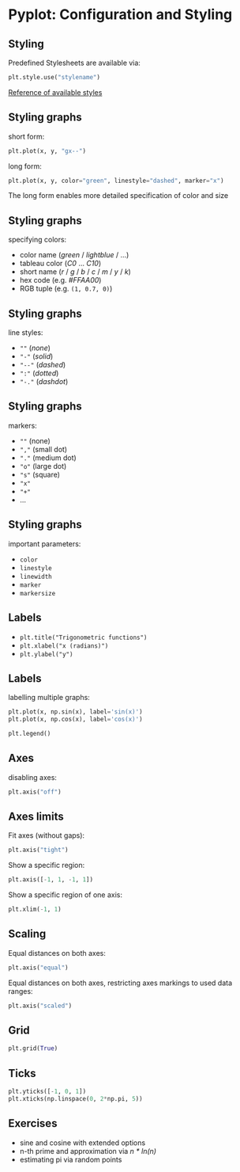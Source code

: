 # Pyplot: Configuration and Styling

## Styling

Predefined Stylesheets are available via:

```py
plt.style.use("stylename")
```

[Reference of available styles](https://matplotlib.org/3.3.0/gallery/style_sheets/style_sheets_reference.html)

## Styling graphs

short form:

```py
plt.plot(x, y, "gx--")
```

long form:

```py
plt.plot(x, y, color="green", linestyle="dashed", marker="x")
```

The long form enables more detailed specification of color and size

## Styling graphs

specifying colors:

- color name (_green_ / _lightblue_ / ...)
- tableau color (_C0_ ... _C10_)
- short name (_r_ / _g_ / _b_ / _c_ / _m_ / _y_ / _k_)
- hex code (e.g. _#FFAA00_)
- RGB tuple (e.g. `(1, 0.7, 0)`)

## Styling graphs

line styles:

- `""` (_none_)
- `"-"` (_solid_)
- `"--"` (_dashed_)
- `":"` (_dotted_)
- `"-."` (_dashdot_)

## Styling graphs

markers:

- `""` (none)
- `","` (small dot)
- `"."` (medium dot)
- `"o"` (large dot)
- `"s"` (square)
- `"x"`
- `"+"`
- ...

## Styling graphs

important parameters:

- `color`
- `linestyle`
- `linewidth`
- `marker`
- `markersize`

## Labels

- `plt.title("Trigonometric functions")`
- `plt.xlabel("x (radians)")`
- `plt.ylabel("y")`

## Labels

labelling multiple graphs:

```py
plt.plot(x, np.sin(x), label='sin(x)')
plt.plot(x, np.cos(x), label='cos(x)')

plt.legend()
```

## Axes

disabling axes:

```py
plt.axis("off")
```

## Axes limits

Fit axes (without gaps):

```py
plt.axis("tight")
```

Show a specific region:

```py
plt.axis([-1, 1, -1, 1])
```

Show a specific region of one axis:

```py
plt.xlim(-1, 1)
```

## Scaling

Equal distances on both axes:

```py
plt.axis("equal")
```

Equal distances on both axes, restricting axes markings to used data ranges:

```py
plt.axis("scaled")
```

## Grid

```py
plt.grid(True)
```

## Ticks

```py
plt.yticks([-1, 0, 1])
plt.xticks(np.linspace(0, 2*np.pi, 5))
```

## Exercises

- sine and cosine with extended options
- n-th prime and approximation via _n \* ln(n)_
- estimating pi via random points
